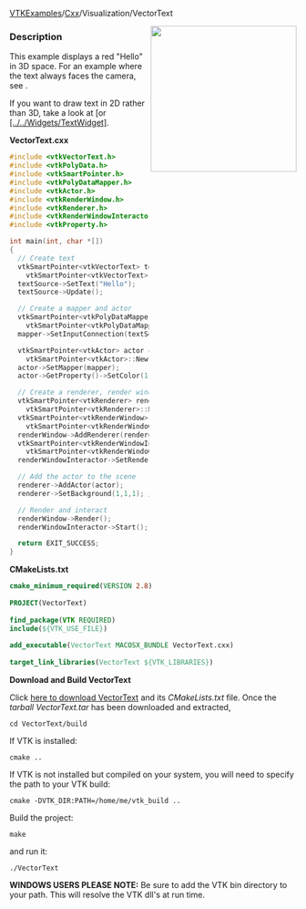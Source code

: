 [VTKExamples](Home)/[Cxx](Cxx)/Visualization/VectorText

<img align="right" src="https://github.com/lorensen/VTKExamples/raw/master/Testing/Baseline/Visualization/TestVectorText.png" width="256" />

### Description
This example displays a red "Hello" in 3D space. For an example where the text always faces the camera, see []([../Follower]).

If you want to draw text in 2D rather than 3D, take a look at [or [[../../Widgets/TextWidget]]([../DrawText]]).

**VectorText.cxx**
```c++
#include <vtkVectorText.h>
#include <vtkPolyData.h>
#include <vtkSmartPointer.h>
#include <vtkPolyDataMapper.h>
#include <vtkActor.h>
#include <vtkRenderWindow.h>
#include <vtkRenderer.h>
#include <vtkRenderWindowInteractor.h>
#include <vtkProperty.h>

int main(int, char *[])
{
  // Create text
  vtkSmartPointer<vtkVectorText> textSource = 
    vtkSmartPointer<vtkVectorText>::New();
  textSource->SetText("Hello");
  textSource->Update();

  // Create a mapper and actor
  vtkSmartPointer<vtkPolyDataMapper> mapper = 
    vtkSmartPointer<vtkPolyDataMapper>::New();
  mapper->SetInputConnection(textSource->GetOutputPort());

  vtkSmartPointer<vtkActor> actor = 
    vtkSmartPointer<vtkActor>::New();
  actor->SetMapper(mapper);
  actor->GetProperty()->SetColor(1.0, 0.0, 0.0);

  // Create a renderer, render window, and interactor
  vtkSmartPointer<vtkRenderer> renderer = 
    vtkSmartPointer<vtkRenderer>::New();
  vtkSmartPointer<vtkRenderWindow> renderWindow = 
    vtkSmartPointer<vtkRenderWindow>::New();
  renderWindow->AddRenderer(renderer);
  vtkSmartPointer<vtkRenderWindowInteractor> renderWindowInteractor = 
    vtkSmartPointer<vtkRenderWindowInteractor>::New();
  renderWindowInteractor->SetRenderWindow(renderWindow);

  // Add the actor to the scene
  renderer->AddActor(actor);
  renderer->SetBackground(1,1,1); // Background color white

  // Render and interact
  renderWindow->Render();
  renderWindowInteractor->Start();

  return EXIT_SUCCESS;
}
```
**CMakeLists.txt**
```cmake
cmake_minimum_required(VERSION 2.8)
 
PROJECT(VectorText)
 
find_package(VTK REQUIRED)
include(${VTK_USE_FILE})
 
add_executable(VectorText MACOSX_BUNDLE VectorText.cxx)
 
target_link_libraries(VectorText ${VTK_LIBRARIES})
```

**Download and Build VectorText**

Click [here to download VectorText](https://github.com/lorensen/VTKWikiExamplesTarballs/raw/master/VectorText.tar) and its *CMakeLists.txt* file.
Once the *tarball VectorText.tar* has been downloaded and extracted,
```
cd VectorText/build 
```
If VTK is installed:
```
cmake ..
```
If VTK is not installed but compiled on your system, you will need to specify the path to your VTK build:
```
cmake -DVTK_DIR:PATH=/home/me/vtk_build ..
```
Build the project:
```
make
```
and run it:
```
./VectorText
```
**WINDOWS USERS PLEASE NOTE:** Be sure to add the VTK bin directory to your path. This will resolve the VTK dll's at run time.

